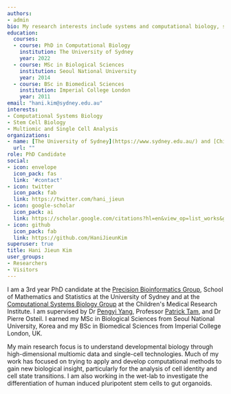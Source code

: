 ```yaml
---
authors:
- admin
bio: My research interests include systems and computational biology, stem cell biology, and multiomic and single cell analysis. 
education:
  courses:
  - course: PhD in Computational Biology
    institution: The University of Sydney
    year: 2022
  - course: MSc in Biological Sciences
    institution: Seoul National University 
    year: 2014
  - course: BSc in Biomedical Sciences
    institution: Imperial College London
    year: 2011
email: "hani.kim@sydney.edu.au"
interests:
- Computational Systems Biology
- Stem Cell Biology
- Multiomic and Single Cell Analysis
organizations:
- name: [The University of Sydney](https://www.sydney.edu.au/) and [Children's Medical Research Institute](https://www.cmri.org.au/)
  url: ""
role: PhD Candidate
social:
- icon: envelope
  icon_pack: fas
  link: '#contact'
- icon: twitter
  icon_pack: fab
  link: https://twitter.com/hani_jieun
- icon: google-scholar
  icon_pack: ai
  link: https://scholar.google.com/citations?hl=en&view_op=list_works&gmla=AJsN-F4TO7ABnOr8RJe1lrJTbnxSltb8NCVMDg2DNmCsPD1rr7g7DRaiw0Ln4yFuWfPLGCvybJeiQ4X-nGeIDyE4S4bCiGLAAXyrwnAx_ZBV3KdHLXpRvaW_GJtfTKPmXJfgBksJ-PHu&user=dVDoGfgAAAAJ
- icon: github
  icon_pack: fab
  link: https://github.com/HaniJieunKim
superuser: true
title: Hani Jieun Kim
user_groups:
- Researchers
- Visitors
---
```


I am a 3rd year PhD candidate at the [Precision Bioinformatics Group](https://www.maths.usyd.edu.au/u/SMS/bioinformatics/), School of Mathematics and Statistics at the University of Sydney and at the [Computational Systems Biology Group](https://www.cmri.org.au/Research/Research-Units/Computational-Systems-Biology) at the Children's Medical Research Institute. I am supervised by Dr [Pengyi Yang](https://pyanglab.github.io/), Professor [Patrick Tam](https://www.cmri.org.au/Research/Research-Units/Embryology), and Dr Pierre Osteil. I earned my MSc in Biological Sciences from Seoul National University, Korea and my BSc in Biomedical Sciences from Imperial College London, UK. 

My main research focus is to understand developmental biology through high-dimensional multiomic data and single-cell technologies. Much of my work has focused on trying to apply and develop computational methods to gain new biological insight, particularly for the analysis of cell identity and cell state transitions. I am also working in the wet-lab to investigate the differentiation of human induced pluripotent stem cells to gut organoids. 

